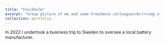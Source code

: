 ```yaml
---
title: "Stockholm"
excerpt: "Group picture of me and some Free2move colleagues<br/><img src='/images/PXL_20221005_194611751.MP.jpg'>"
collection: portfolio
---
```


In 2022 I undertook a business trip to Sweden to oversee a local battery manufacturer.